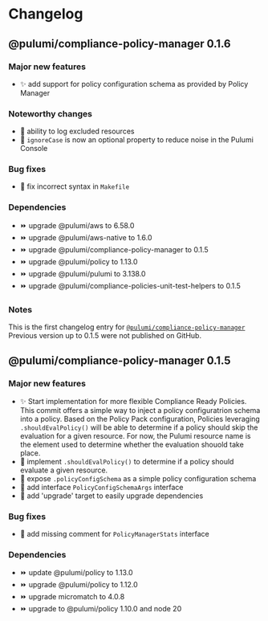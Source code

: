 # Changelog

## @pulumi/compliance-policy-manager 0.1.6

### Major new features

* ✨ add support for policy configuration schema as provided by Policy Manager

### Noteworthy changes

* 🌿 ability to log excluded resources
* 🌿 `ignoreCase` is now an optional property to reduce noise in the Pulumi Console

### Bug fixes

* 🐛 fix incorrect syntax in `Makefile`

### Dependencies

* ⏩ upgrade @pulumi/aws to 6.58.0
* ⏩ upgrade @pulumi/aws-native to 1.6.0
* ⏩ upgrade @pulumi/compliance-policy-manager to 0.1.5
* ⏩ upgrade @pulumi/policy to 1.13.0
* ⏩ upgrade @pulumi/pulumi to 3.138.0
* ⏩ upgrade @pulumi/compliance-policies-unit-test-helpers to 0.1.5

### Notes

This is the first changelog  entry for [`@pulumi/compliance-policy-manager`](https://www.npmjs.com/package/@pulumi/compliance-policy-manager)
Previous version up to 0.1.5 were not published on GitHub.

## @pulumi/compliance-policy-manager 0.1.5

### Major new features

* ✨ Start implementation for more flexible Compliance Ready Policies.
  This commit offers a simple way to inject a policy configuratrion schema into a policy.
  Based on the Policy Pack configuration, Policies leveraging `.shouldEvalPolicy()`
  will be able to determine if a policy should skip the evaluation for a given resource.
  For now, the Pulumi resource name is the element used to determine whether
  the evaluation shouold take place.
* 🌿 implement `.shouldEvalPolicy()` to determine if a policy should evaluate a given resource.
* 🌿 expose `.policyConfigSchema` as a simple policy configuration schema
* 🌿 add interface `PolicyConfigSchemaArgs` interface
* 🌿 add 'upgrade' target to easily upgrade dependencies

### Bug fixes

* 🐛 add missing comment for `PolicyManagerStats` interface

### Dependencies

* ⏩ update @pulumi/policy to 1.13.0
* ⏩ upgrade @pulumi/policy to 1.12.0
* ⏩ upgrade micromatch to 4.0.8
* ⏩ upgrade to @pulumi/policy 1.10.0 and node 20
